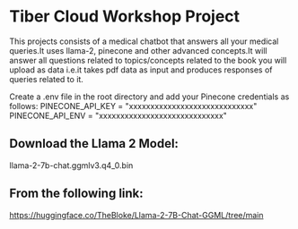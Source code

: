 # Tiber Cloud Workshop Project
This projects consists of a medical chatbot that answers all your medical queries.It uses llama-2, pinecone and other advanced concepts.It will answer all questions related to topics/concepts related to the book you will upload as data i.e.it takes pdf data as input and produces responses of queries related to it.

Create a .env file in the root directory and add your Pinecone credentials as follows:
PINECONE_API_KEY = "xxxxxxxxxxxxxxxxxxxxxxxxxxxxx"
PINECONE_API_ENV = "xxxxxxxxxxxxxxxxxxxxxxxxxxxxx"
## Download the Llama 2 Model:

llama-2-7b-chat.ggmlv3.q4_0.bin


## From the following link:
https://huggingface.co/TheBloke/Llama-2-7B-Chat-GGML/tree/main
